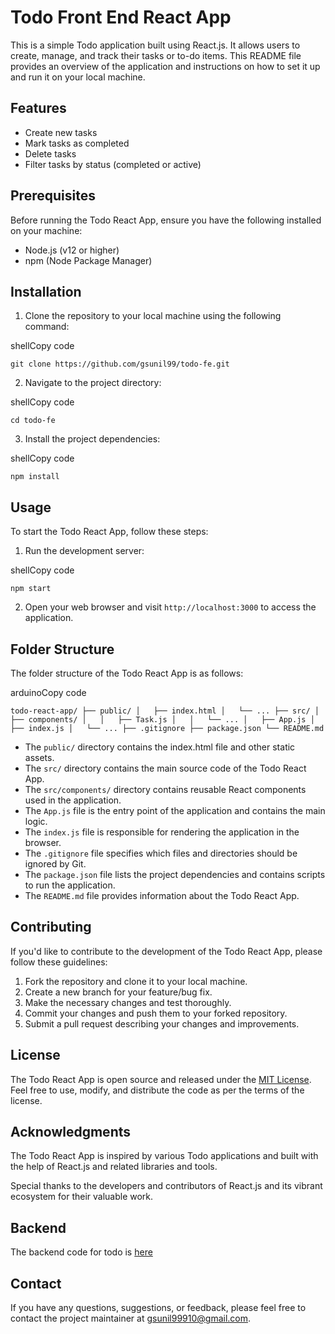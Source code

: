 # Todo Front End React App

This is a simple Todo application built using React.js. It allows users to create, manage, and track their tasks or to-do items. This README file provides an overview of the application and instructions on how to set it up and run it on your local machine.

## Features

-   Create new tasks
-   Mark tasks as completed
-   Delete tasks
-   Filter tasks by status (completed or active)

## Prerequisites

Before running the Todo React App, ensure you have the following installed on your machine:

-   Node.js (v12 or higher)
-   npm (Node Package Manager)

## Installation

1.  Clone the repository to your local machine using the following command:

shellCopy code

`git clone https://github.com/gsunil99/todo-fe.git` 

2.  Navigate to the project directory:

shellCopy code

`cd todo-fe` 

3.  Install the project dependencies:

shellCopy code

`npm install` 

## Usage

To start the Todo React App, follow these steps:

1.  Run the development server:

shellCopy code

`npm start` 

2.  Open your web browser and visit `http://localhost:3000` to access the application.

## Folder Structure

The folder structure of the Todo React App is as follows:

arduinoCopy code

`todo-react-app/
  ├── public/
  │   ├── index.html
  │   └── ...
  ├── src/
  │   ├── components/
  │   │   ├── Task.js
  │   │   └── ...
  │   ├── App.js
  │   ├── index.js
  │   └── ...
  ├── .gitignore
  ├── package.json
  └── README.md` 

-   The `public/` directory contains the index.html file and other static assets.
-   The `src/` directory contains the main source code of the Todo React App.
-   The `src/components/` directory contains reusable React components used in the application.
-   The `App.js` file is the entry point of the application and contains the main logic.
-   The `index.js` file is responsible for rendering the application in the browser.
-   The `.gitignore` file specifies which files and directories should be ignored by Git.
-   The `package.json` file lists the project dependencies and contains scripts to run the application.
-   The `README.md` file provides information about the Todo React App.

## Contributing

If you'd like to contribute to the development of the Todo React App, please follow these guidelines:

1.  Fork the repository and clone it to your local machine.
2.  Create a new branch for your feature/bug fix.
3.  Make the necessary changes and test thoroughly.
4.  Commit your changes and push them to your forked repository.
5.  Submit a pull request describing your changes and improvements.

## License

The Todo React App is open source and released under the [MIT License](https://chat.openai.com/LICENSE). Feel free to use, modify, and distribute the code as per the terms of the license.

## Acknowledgments

The Todo React App is inspired by various Todo applications and built with the help of React.js and related libraries and tools.

Special thanks to the developers and contributors of React.js and its vibrant ecosystem for their valuable work.

## Backend
The backend code for todo is [here](https://github.com/gsunil99/todoApp)

## Contact

If you have any questions, suggestions, or feedback, please feel free to contact the project maintainer at [gsunil99910@gmail.com](mailto:gsunil99910@gmail.com).
